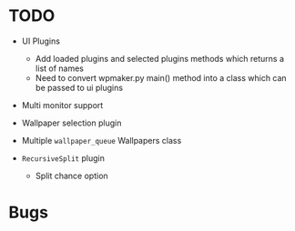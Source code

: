 TODO
===============================================================================
- UI Plugins
    - Add loaded plugins and selected plugins methods which returns a list of names
    - Need to convert wpmaker.py main() method into a class which can be passed
to ui plugins

- Multi monitor support
- Wallpaper selection plugin
- Multiple `wallpaper_queue` Wallpapers class

- `RecursiveSplit` plugin
    - Split chance option

Bugs
===============================================================================
